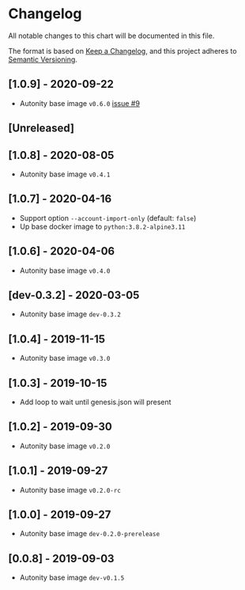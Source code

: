 # Changelog
All notable changes to this chart will be documented in this file.

The format is based on [Keep a Changelog](https://keepachangelog.com/en/1.0.0/),
and this project adheres to [Semantic Versioning](https://semver.org/spec/v2.0.0.html).

## [1.0.9] - 2020-09-22
- Autonity base image `v0.6.0` [issue #9](https://github.com/clearmatics/autonity-init/issues/9)

## [Unreleased]
## [1.0.8] - 2020-08-05
- Autonity base image `v0.4.1`

## [1.0.7] - 2020-04-16
- Support option `--account-import-only` (default: `false`)
- Up base docker image to `python:3.8.2-alpine3.11`

## [1.0.6] - 2020-04-06
- Autonity base image `v0.4.0`

## [dev-0.3.2] - 2020-03-05
- Autonity base image `dev-0.3.2 `

## [1.0.4] - 2019-11-15
- Autonity base image `v0.3.0`

## [1.0.3] - 2019-10-15
- Add loop to wait until genesis.json will present

## [1.0.2] - 2019-09-30
- Autonity base image `v0.2.0`

## [1.0.1] - 2019-09-27
- Autonity base image `v0.2.0-rc`

## [1.0.0] - 2019-09-27
- Autonity base image `dev-0.2.0-prerelease`

## [0.0.8] - 2019-09-03
- Autonity base image `dev-v0.1.5`
